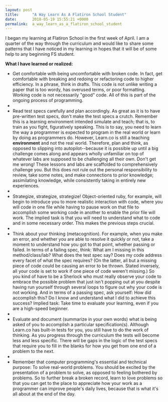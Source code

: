 ```yaml
---
layout: post
title:      "A Way Learn As A Flatiron School Student"
date:       2018-05-19 15:55:21 +0000
permalink:  a_way_learn_as_a_flatiron_school_student
---
```



I began my learning at Flatiron School in the first week of April. I am a quarter of the way through the curriculum and would like to share some patterns that I have noticed in my learning in hopes that it will be of some help to any beginning FS student.


**What I have learned or realized:**

* Get comfortable with being uncomfortable with broken code.  In fact, get comfortable with breaking and redoing or refactoring code to higher efficiency. In a phrase, think in drafts. This code is not unlike writing a paper that is too wordy, has overused terms, or poor formatting.  Working code is not necessarily "good" code.  All of this is part of the ongoing process of programming.
* 
* Read test specs carefully and plan accordingly.  As great as it is to have pre-written test specs, don't make the test specs a crutch.  Remember this is a learning environment intended simulate and teach; that is, to train as you fight, figuratively speaking. This is to say, you need to learn the way a programmer is expected to program in the real world or learn  by doing as programmers do. However, Learn.co is still a teaching **environment** and not the real world.  Therefore, plan and think, as opposed to slipping into autopilot--because it is possible up until a big challenge comes along and appears wholly unfamiliar on top of whatever labs are supposed to be challenging all their own. Don't get me wrong! These lessons and labs are scaffolded to comprehensively challenge you.  But this does not rule out the personal responsibility to review, take some notes, and make connections to prior knowledge; assimilating knowledge, while consistently taking in entirely new experiences.
* 
* Strategize, strategize, strategize!  Object-oriented ruby, for example, will begin to introduce you to more realistic interaction with code, where you will code in one file while having to pause work on that file to accomplish some working code in another to enable the prior file will work.  The implied task is that you will need to understand what to code and in some necessary order.  This makes the previous steps crucial.
* 
* Think about your thinking (metacognition). For example, when you make an error, and whether you are able to resolve it quickly or not, take a moment to understand how you got to that point, whether passing or failed.  In terms of a failing spec, think:  What am I missing in this method/class/lab?  What does the test spec say?  Does my code address every facet of what the spec requires? (On the latter, all but a missing piece of code could be causing an error to be thrown. Stated inversely, all your code is set to work if one piece of code weren't missing.)  So you kind of have to be a Sherlock who must really observe your code to embrace the possible problem that just isn't popping out at you despite having run yourself through several loops to figure out why your code is not working.  And in terms of a passing spec, ask yourself:  How did accomplish this?  Do I know and understand what I did to achieve this success?  Implied task:  Take time to evaluate your learning, even if you are a high-speed beginner.
* 
* Evaluate and document (summarize in your own words) what is being asked of you to  accomplish a particular specification(s). Although Learn.co has built-in tests for you, you still have to do the work of thinking. As you progress through the curriculum the tests will become less and less specific. There will be gaps in the logic of the test specs that require you to fill in the blanks for how you get from one end of a problem to the next. 
* 
* Remember that computer programming's essential and technical purpose:  To solve real-world problems.  You should be excited by the presentation of a problem to solve, as opposed to feeling bothered by problems.  So to further break a broken record, learn to love problems so that you can get to the place to appreciate how your work as a programmer can improve people's daily lives, because that is what it's all about at the end of the day.

